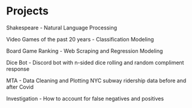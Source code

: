 # Projects

Shakespeare - Natural Language Processing

Video Games of the past 20 years - Classification Modeling

Board Game Ranking - Web Scraping and Regression Modeling

Dice Bot - Discord bot with n-sided dice rolling and random compliment response

MTA - Data Cleaning and Plotting NYC subway ridership data before and after Covid

Investigation - How to account for false negatives and positives

